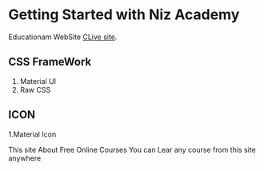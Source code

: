 # Getting Started with Niz Academy

Educationam WebSite [CLive site](https://nervous-khorana-bf898b.netlify.app/).

## CSS FrameWork

1. Material UI
2. Raw CSS


## ICON
1.Material Icon

This site About Free Online Courses
You can Lear any course from this site anywhere



